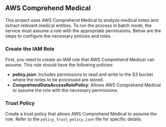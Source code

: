 ## AWS Comprehend Medical

This project uses AWS Comprehend Medical to analyze medical notes and extract relevant medical entities. To run the process in batch mode, the service must assume a role with the appropriate permissions. Below are the steps to configure the necessary policies and roles.

### Create the IAM Role
First, you need to create an IAM role that AWS Comprehend Medical can assume. This role should have the following policies:

- **policy.json**: Includes permissions to read and write to the S3 bucket where the notes to be processed are stored.
- **ComprehendDataAccessRolePolicy**: Allows AWS Comprehend Medical to assume the role with the necessary permissions.

### Trust Policy
Create a trust policy that allows AWS Comprehend Medical to assume the role. Refer to the `policy_trust_policy.json` file for specific details.